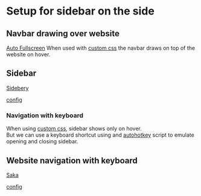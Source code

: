 # Setup for sidebar on the side

## Navbar drawing over website
[Auto Fullscreen](https://addons.mozilla.org/en-US/firefox/addon/i-auto-fullscreen/)
When used with [custom css](\css\chrome) the navbar draws on top of the website on hover.

## Sidebar
[Sidebery](https://addons.mozilla.org/en-GB/firefox/addon/sidebery/)

[config](\saka\config.?)

### Navigation with keyboard 
When using [custom css](\css\chrome), sidebar shows only on hover.\
But we can use a keyboard shortcut using and [autohotkey](\apps\autohotkey\scripts.ahk) 
script to emulate opening and closing sidebar.

## Website navigation with keyboard
[Saka](https://addons.mozilla.org/en-GB/firefox/addon/saka/)

[config](\saka\config)
